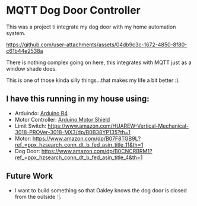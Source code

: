 # MQTT Dog Door Controller

This was a project ti integrate my dog door with my home automation system.  


https://github.com/user-attachments/assets/04db9c3c-1672-4850-8f80-c61b44e2538a


There is nothing complex going on here, this integrates with MQTT just as a window shade does.

This is one of those kinda silly things...that makes my life a bit better :).


## I have this running in my house using:
 - Arduindo: [Arduino R4](https://store-usa.arduino.cc/products/uno-r4-wifi)
 - Motor Controller: [Arduino Motor Shield](https://store-usa.arduino.cc/products/arduino-motor-shield-rev3)
 - Limit Switch: https://www.amazon.com/HUAREW-Vertical-Mechanical-3018-PROVer-3018-MX3/dp/B0B38YP135?th=1
 - Motor: https://www.amazon.com/dp/B07F8TGB9L?ref_=ppx_hzsearch_conn_dt_b_fed_asin_title_11&th=1
 - Dog Door: https://www.amazon.com/dp/B0CNCRBRM1?ref_=ppx_hzsearch_conn_dt_b_fed_asin_title_4&th=1

 ## Future Work
  - I want to build something so that Oakley knows the dog door is closed from the outside :|. 

